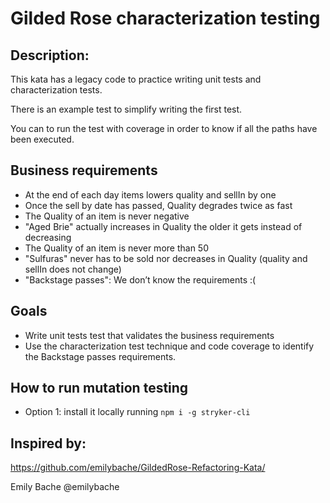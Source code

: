 # Gilded Rose characterization testing

## Description:
This kata has a legacy code to practice writing unit tests and characterization tests.

There is an example test to simplify writing the first test.

You can to run the test with coverage in order to know if all the paths have been executed.


## Business requirements
- At the end of each day items lowers quality and sellIn by one
- Once the sell by date has passed, Quality degrades twice as fast
- The Quality of an item is never negative
- "Aged Brie" actually increases in Quality the older it gets instead of decreasing
- The Quality of an item is never more than 50
- "Sulfuras" never has to be sold nor decreases in Quality (quality and sellIn does not change)
- "Backstage passes": We don’t know the requirements :(


## Goals
- Write unit tests test that validates the business requirements
- Use the characterization test technique and code coverage to identify the Backstage passes requirements.

## How to run mutation testing
* Option 1: install it locally running `npm i -g stryker-cli`
    
## Inspired by:
https://github.com/emilybache/GildedRose-Refactoring-Kata/

Emily Bache @emilybache